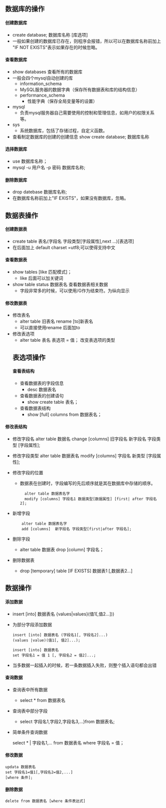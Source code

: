 ## 数据库的操作
#### 创建数据库
- create database; 数据库名称 \[库选项]
- 一般如果创建的数据库已存在，则程序会报错，所以可以在数据库名称前加上 "IF NOT EXISTS"表示如果存在的时候忽略。
#### 查看数据库
-  show databases 查看所有的数据库
-  一般会四个mysql自动创建的库
    -  information_schema  
      -  MySQL服务器的数据字典（保存所有数据表和库的结构信息）
    - performance_schema
      -  性能字典（保存全局变量等的设置）
  - mysql
    - 负责mysql服务器自己需要使用的控制和管理信息，如用户的权限关系等。
  - sys 
    - 系统数据库，包括了存储过程，自定义函数。
- 查看制定数据库的创建的创建信息 show create database; 数据库名称
#### 选择数据库
- use 数据库名称；
- mysql -u 用户名 -p 密码 数据库名称;
#### 删除数据库
- drop datebase 数据库名称;
- 在数据库名称前加上"IF EXISTS"，如果没有数据库，忽略。
## 数据表操作
#### 创建数据表
- create table 表名(字段名 字段类型[字段属性],next ...)[表选项]
- 在后面加上 default charset =utf8;可以使得支持中文
####   查看数据表
- show tables [like 匹配模式]；
  - like 后面可以加关键词
- show table status 数据表名    查看数据表相关数据
  - 字段非常多的时候，可以使用/G作为结束符。为纵向显示
#### 修改数据表
- 修改表名
  - alter table 旧表名 rename [to]新表名
  - 可以直接使用rename 后面加to
- 修改表选项
  - alter table 表名 表选项 = 值； 改变表选项的类型
  ## 表选项操作
  #### 查看表结构
  - 查看数据表的字段信息
    - desc 数据表名
  - 查看数据表的创建语句
    - show create table 表名；
  - 查看数据表结构
    - show [full] columns from 数据表名；
#### 修改表结构
- 修改字段名 alter table 数据名 change [columns] 旧字段名 新字段名 字段类型 [字段属性];
- 修改字段类型 alter table 数据表名 modify [columns] 字段名 新类型 [字段属性];
- 修改字段的位置
  - 数据表在创建时，字段编写的先后顺序就是其在数据库中存储的顺序。


          alter table 数据表名字
          modify [columns] 字段名1 数据类型[数据属性] [first| after 字段名2];
- 新增字段 
    
    
          alter table 数据表名字
          add [columns]  新字段名 字段类型[first|after 字段名];
- 删除字段
  - alter table 数据表 drop [column] 字段名；
- 删除数据表 
  - drop [temporary] table [IF EXISTS] 数据表1 [,数据表2...]
## 数据操作
#### 添加数据
- insert [into] 数据表名 {values|values}(值1[,值2...]))
- 为部分字段添加数据 


      insert [into] 数据表名 (字段名1[, 字段名2]...)
      (values |value)(值1[, 值2]...);

      insert [into] 数据表名 
      set 字段名1 = 值 1 [, 字段名2 = 值2]...;
- 当多数据一起插入的时候，若一条数据插入失败，则整个插入语句都会出错
#### 查询数据
- 查询表中所有数据
  - select * from 数据表名
- 查询表中部分字段
  - select 字段名1,字段2,字段名3,...}from 数据表名;
- 简单条件查询数据
  

    select * | 字段名1,...
    from 数据表名 where 字段名 = 值；
#### 修改数据


    updata 数据表名
    set 字段名1=值1[,字段名2=值2,...]
    [where 条件];
#### 删除数据

    delete from 数据表名 [where 条件表达式]
  
